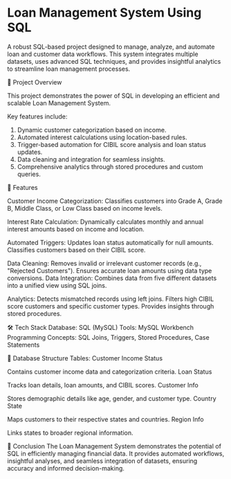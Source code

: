# Loan Management System Using SQL

A robust SQL-based project designed to manage, analyze, and automate loan and customer data workflows. This system integrates multiple datasets, uses advanced SQL techniques, and provides insightful analytics to streamline loan management processes.

📝 Project Overview

This project demonstrates the power of SQL in developing an efficient and scalable Loan Management System.

Key features include:

1. Dynamic customer categorization based on income.
2. Automated interest calculations using location-based rules.
3. Trigger-based automation for CIBIL score analysis and loan status updates.
4. Data cleaning and integration for seamless insights.
5. Comprehensive analytics through stored procedures and custom queries.

   
🚀 Features

Customer Income Categorization: Classifies customers into Grade A, Grade B, Middle Class, or Low Class based on income levels.

Interest Rate Calculation: Dynamically calculates monthly and annual interest amounts based on income and location.

Automated Triggers:
Updates loan status automatically for null amounts.
Classifies customers based on their CIBIL score.

Data Cleaning:
Removes invalid or irrelevant customer records (e.g., "Rejected Customers").
Ensures accurate loan amounts using data type conversions.
Data Integration: Combines data from five different datasets into a unified view using SQL joins.

Analytics:
Detects mismatched records using left joins.
Filters high CIBIL score customers and specific customer types.
Provides insights through stored procedures.

🛠️ Tech Stack
Database: SQL (MySQL)
Tools: MySQL Workbench
Programming Concepts: SQL Joins, Triggers, Stored Procedures, Case Statements


📂 Database Structure
Tables:
Customer Income Status

Contains customer income data and categorization criteria.
Loan Status

Tracks loan details, loan amounts, and CIBIL scores.
Customer Info

Stores demographic details like age, gender, and customer type.
Country State

Maps customers to their respective states and countries.
Region Info

Links states to broader regional information.

🏁 Conclusion
The Loan Management System demonstrates the potential of SQL in efficiently managing financial data.
It provides automated workflows, insightful analyses, and seamless integration of datasets, ensuring accuracy and informed decision-making.
